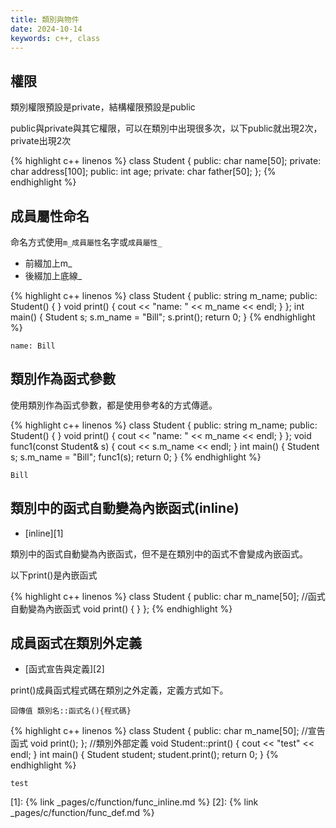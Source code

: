 ```yaml
---
title: 類別與物件
date: 2024-10-14
keywords: c++, class 
---
```


## 權限

類別權限預設是private，結構權限預設是public

public與private與其它權限，可以在類別中出現很多次，以下public就出現2次，private出現2次

{% highlight c++ linenos %}
class Student {
public:
    char name[50];
private:
    char address[100];
public:
    int age;
private:
    char father[50];
};
{% endhighlight %}

## 成員屬性命名

命名方式使用`m_成員屬性`名字或`成員屬性_`

- 前綴加上m_
- 後綴加上底線_

{% highlight c++ linenos %}
class Student {
public:
    string m_name;
public:
    Student() {
    }
    void print() {
        cout << "name: " << m_name << endl;
    }
};
int main() {
    Student s;
    s.m_name = "Bill";
    s.print();
    return 0;
}
{% endhighlight %}
```
name: Bill
```

## 類別作為函式參數

使用類別作為函式參數，都是使用參考&的方式傳遞。

{% highlight c++ linenos %}
class Student {
public:
    string m_name;
public:
    Student() {
    }
    void print() {
        cout << "name: " << m_name << endl;
    }
};
void func1(const Student& s) {
    cout << s.m_name << endl;
}
int main() {
    Student s;
    s.m_name = "Bill";
    func1(s);
    return 0;
}
{% endhighlight %}

```
Bill
```

## 類別中的函式自動變為內嵌函式(inline)

- [inline][1]

類別中的函式自動變為內嵌函式，但不是在類別中的函式不會變成內嵌函式。

以下print()是內嵌函式

{% highlight c++ linenos %}
class Student {
public:
    char m_name[50];
    //函式自動變為內嵌函式
    void print() {
    }
};
{% endhighlight %}


## 成員函式在類別外定義

- [函式宣告與定義][2]

print()成員函式程式碼在類別之外定義，定義方式如下。

```
回傳值 類別名::函式名(){程式碼}
```

{% highlight c++ linenos %}
class Student {
public:
    char m_name[50];
    //宣告函式
    void print();
};
//類別外部定義
void Student::print() {
    cout << "test" << endl;
}
int main() {
    Student student;
    student.print();
    return 0;
}
{% endhighlight %}
```
test
```

[1]: {% link _pages/c/function/func_inline.md %}
[2]: {% link _pages/c/function/func_def.md %}
